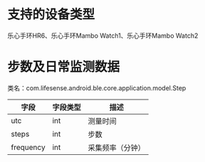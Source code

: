 <a name="wzLWc"></a>
# 支持的设备类型
乐心手环HR6、乐心手环Mambo Watch1、乐心手环Mambo Watch2
<a name="L7zPP"></a>
# 步数及日常监测数据
类名：com.lifesense.android.ble.core.application.model.Step

| 字段 | 字段类型 | 描述 |
| --- | --- | --- |
| utc | int | 测量时间 |
| steps | int | 步数 |
| frequency | int | 采集频率（分钟） |




